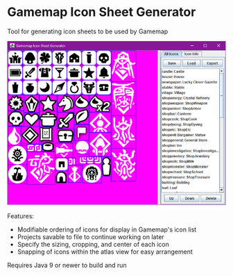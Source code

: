 # Gamemap Icon Sheet Generator

Tool for generating icon sheets to be used by Gamemap

![The UI](example.png)

Features:
- Modifiable ordering of icons for display in Gamemap's icon list
- Projects savable to file to continue working on later
- Specify the sizing, cropping, and center of each icon
- Snapping of icons within the atlas view for easy arrangement

Requires Java 9 or newer to build and run
